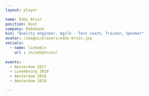 ```yaml
---
layout: player

name: Eddy Bruin
position: Host
company: Rabobank
bio: "Quality engineer, Agile - Test coach, Trainer, Speaker"
avatar: /images/players/eddy-bruin.jpg
socials:
  - name: linkedin
    url : in/eddybruin/
    
events:
  - Amsterdam 2017
  - Luxembourg 2018
  - Amsterdam 2018
  - Amsterdam 2019

---
```

